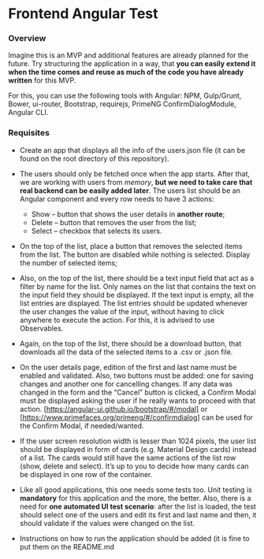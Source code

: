 # Frontend Angular Test

### Overview
Imagine this is an MVP and additional features are already planned for the future. Try structuring the application in a way, that **you can easily extend it when the time comes and reuse as much of the code you have already written** for this MVP.

For this, you can use the following tools with Angular: NPM, Gulp/Grunt, Bower, ui-router, Bootstrap, requirejs, PrimeNG ConfirmDialogModule,  Angular CLI.


### Requisites
* Create an app that displays all the info of the users.json file (it can be found on the root directory of this repository).

* The users should only be fetched once when the app starts. After that, we are working with users from *memory*, **but we need to take care that real backend can be easily added later**. The users list should be an Angular component and every row needs to have 3 actions:
	- Show – button that shows the user details in **another route**;
	- Delete – button that removes the user from the list;
	- Select – checkbox that selects its users.

* On the top of the list, place a button that removes the selected items from the list. The button are disabled while nothing is selected. Display the number of selected items;

* Also, on the top of the list, there should be a text input field that act as a filter by name for the list. Only names on the list  that contains the text on the input field they should be displayed. If the text input is empty, all the list entries are displayed. The list entries should be updated whenever the user changes the value of the input, without having to click anywhere to execute the action. For this, it is advised to use Observables.

* Again, on the top of the list, there should be a download button, that downloads all the data of the selected items to a .csv or .json file.

* On the user details page, edition of the first and last name must be enabled and validated. Also, two buttons must be added: one for saving changes and another one for cancelling changes. If any data was changed in the form and the “Cancel” button is clicked, a Confirm Modal must be displayed asking the user if he really wants to proceed with that action. [https://angular-ui.github.io/bootstrap/#/modal] or [https://www.primefaces.org/primeng/#/confirmdialog] can be used for the Confirm Modal, if needed/wanted.

* If the user screen resolution width is lesser than 1024 pixels, the user list should be displayed in form of cards (e.g. Material Design cards) instead of a list. The cards would still have the same actions of the list row (show, delete and select). It’s up to you to decide how many cards can be displayed in one row of the container.

* Like all good applications, this one needs some tests too. Unit testing is **mandatory** for this application and the more, the better. Also, there is a need for **one automated UI test scenario**: after the list is loaded, the test should select one of the users and edit its first and last name and then, it should validate if the values were changed on the list. 

* Instructions on how to run the application should be added (it is fine to put them on the README.md
